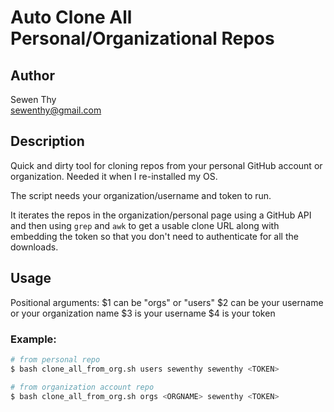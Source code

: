 # Auto Clone All Personal/Organizational Repos

## Author
Sewen Thy  
sewenthy@gmail.com  

## Description
Quick and dirty tool for cloning repos from your personal GitHub account or organization.  Needed it when I re-installed my OS.  

The script needs your organization/username and token to run.  

It iterates the repos in the organization/personal page using a GitHub API and then using `grep` and `awk` to get a usable clone URL along with embedding the token so that you don't need to authenticate for all the downloads.  

## Usage

Positional arguments:
$1 can be "orgs" or "users"
$2 can be your username or your organization name
$3 is your username
$4 is your token

### Example:
``` bash
# from personal repo
$ bash clone_all_from_org.sh users sewenthy sewenthy <TOKEN>

# from organization account repo
$ bash clone_all_from_org.sh orgs <ORGNAME> sewenthy <TOKEN>
```
